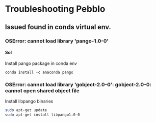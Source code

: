 # Troubleshooting Pebblo

## Issued found in conds virtual env.
### OSError: cannot load library 'pango-1.0-0'
#### Sol
  Install pango package in conda env

  `conda install -c anaconda pango`
### OSError: cannot load library 'gobject-2.0-0': gobject-2.0-0: cannot open shared object file
  Install libpango binaries
  ```bash
  sudo apt-get update
  sudo apt-get install libpango1.0-0
  ```
